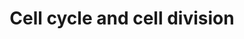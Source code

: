 ---
annotations:
- id: PW:0000086
  parent: regulatory pathway
  type: Pathway Ontology
  value: cell cycle pathway, mitotic
authors:
- Nsalomonis
- MaintBot
- BruceConklin
- MartijnVanIersel
- StephanieWiddison
- Christine Chichester
- Egonw
- Mkutmon
- Khanspers
- AdoBioInfo
- Eweitz
citedin:
- link: PMC6369921
  title: Modeling the Dynamic Behavior of Biochemical Regulatory Networks (2018)
- link: PMC3521174
  title: IntPath--an integrated pathway gene relationship database for model organisms
    and important pathogens (2012)
description: (From http://en.wikipedia.org/wiki/Cell_cycle) The cell cycle is the
  series of events that takes place in a cell leading to its division and duplication
  (replication). Regulation of the cell cycle involves processes crucial to the survival
  of a cell, including the detection and repair of genetic damage as well as the prevention
  of uncontrolled cell division. Two key classes of regulatory molecules, cyclins
  and cyclin-dependent kinases (CDKs), determine a cell's progress through the cell
  cycle.
last-edited: 2021-05-20
organisms:
- Saccharomyces cerevisiae
redirect_from:
- /index.php/Pathway:WP414
- /instance/WP414
- /instance/WP414_r117274
revision: r117274
schema-jsonld:
- '@context': https://schema.org/
  '@id': https://wikipathways.github.io/pathways/WP414.html
  '@type': Dataset
  creator:
    '@type': Organization
    name: WikiPathways
  description: (From http://en.wikipedia.org/wiki/Cell_cycle) The cell cycle is the
    series of events that takes place in a cell leading to its division and duplication
    (replication). Regulation of the cell cycle involves processes crucial to the
    survival of a cell, including the detection and repair of genetic damage as well
    as the prevention of uncontrolled cell division. Two key classes of regulatory
    molecules, cyclins and cyclin-dependent kinases (CDKs), determine a cell's progress
    through the cell cycle.
  keywords:
  - Apc1
  - Apc11
  - Apc2
  - Apc4
  - Apc5
  - Apc9
  - Brn1
  - Bub1
  - Bub2
  - Bub3
  - Byr4
  - Cak1
  - Cdc14
  - Cdc15
  - Cdc16
  - Cdc20
  - Cdc23
  - Cdc26
  - Cdc27
  - Cdc28
  - Cdc34
  - Cdc4
  - Cdc45
  - Cdc46
  - Cdc47
  - Cdc5
  - Cdc53
  - Cdc54
  - Cdc6
  - Cdc7
  - Cdh1
  - Chk1
  - Cks1
  - Clb1
  - Clb3
  - Clb5
  - Cln1
  - Cln3
  - Crt1
  - Cyclic AMP
  - Dam1
  - Dbf2
  - Dbf20
  - Dbf4
  - Dcd1
  - Doc1
  - Esc5
  - Esp1
  - Far1
  - Fus3
  - Gin4
  - Grr1
  - Hsl1
  - Hsl7
  - Hus1
  - Loc7
  - Lte1
  - Mad1
  - Mad2
  - Mad3
  - Mbp1
  - Mcm2
  - Mcm3
  - Mcm6
  - Mec1
  - Mec3
  - Met30
  - Mih1
  - Mob1
  - Mps1
  - Orc1
  - Orc2
  - Orc3
  - Orc4
  - Orc5
  - Orc6
  - Pcl1
  - Pds1
  - Pho2
  - Pho4
  - Pho5
  - Pho80
  - Pho81
  - Pho85
  - Phosphate
  - Rad1
  - Rad17
  - Rad24
  - Rad25
  - Rad26
  - Rad53
  - Rad9
  - Scc2
  - Sco1
  - Sic1
  - Skp1
  - Smc2
  - Smc4
  - Ssn6
  - Swe1
  - Swi4
  - Swi5
  - Swi6
  - Tem1
  - Tup1
  - Uba1
  - Ycg1
  license: CC0
  name: Cell cycle and cell division
seo: CreativeWork
title: Cell cycle and cell division
wpid: WP414
---